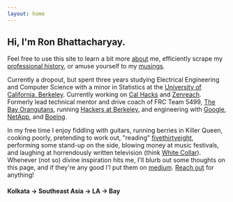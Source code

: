 ```yaml
---
layout: home
---
```


Hi, I'm Ron Bhattacharyay.
------

Feel free to use this site to learn a bit more [about](http://arani.io/about) me, efficiently scrape my [professional history](https://drive.google.com/file/d/0BzdGCwU1D9LTS0dlaDgtSkw2YVk/view?usp=sharing), or amuse yourself to my [musings](http://deeker.io). 

Currently a dropout, but spent three years studying Electrical Engineering and Computer Science with a minor in Statistics at the [University of California, Berkeley](http://berkeley.edu). Currently working on [Cal Hacks](http://calhacks.io/) and [Zenreach](http://zenreach.com). Formerly lead technical mentor and drive coach of FRC Team 5499, [The Bay Orangutans](http://bhsrobotics.org/), running [Hackers at Berkeley](https://hackersatberkeley.com), and engineering with [Google](http://google.com), [NetApp](http://netapp.com), and [Boeing](http://boeing.com).

In my free time I enjoy fiddling with guitars, running berries in Killer Queen, cooking poorly, pretending to work out, "reading" [fivethirtyeight](http://fivethirtyeight.com/), performing some stand-up on the side, blowing money at music festivals, and laughing at horrendously written television (think [White Collar](http://www.imdb.com/title/tt1358522/)). Whenever (not so) divine inspiration hits me, I'll blurb out some thoughts on this page, and if they're any good I'l put them on [medium](https://medium.com/@aranibatta). [Reach out](https://keybase.io/arani) for anything!



#### Kolkata -> Southeast Asia -> LA -> Bay
